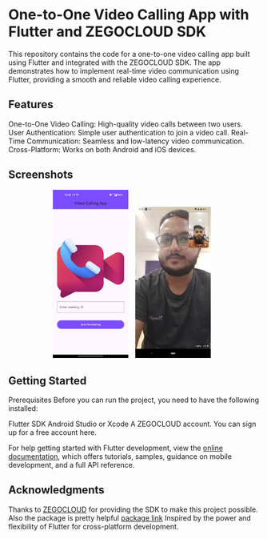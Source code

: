 # One-to-One Video Calling App with Flutter and ZEGOCLOUD SDK
This repository contains the code for a one-to-one video calling app built using Flutter and integrated with the ZEGOCLOUD SDK. The app demonstrates how to implement real-time video communication using Flutter, providing a smooth and reliable video calling experience.

## Features
One-to-One Video Calling: High-quality video calls between two users.
User Authentication: Simple user authentication to join a video call.
Real-Time Communication: Seamless and low-latency video communication.
Cross-Platform: Works on both Android and iOS devices.

## Screenshots
<p align="center">
  <img src="screenshots/homescreen.jpg" alt="Home Screen" width="30%" style="margin-right: 10px;">
  <img src="screenshots/mainscreen.jpg" alt="Video Call Screen" width="30%" style="margin-right: 10px;">
 
</p>


## Getting Started
Prerequisites
Before you can run the project, you need to have the following installed:

Flutter SDK
Android Studio or Xcode
A ZEGOCLOUD account. You can sign up for a free account here.

For help getting started with Flutter development, view the
[online documentation](https://docs.flutter.dev/), which offers tutorials,
samples, guidance on mobile development, and a full API reference.

## Acknowledgments
Thanks to [ZEGOCLOUD](https://www.zegocloud.com/) for providing the SDK to make this project possible.
Also the package is pretty helpful [package link](https://pub.dev/packages/zego_uikit_prebuilt_call/) 
Inspired by the power and flexibility of Flutter for cross-platform development.
